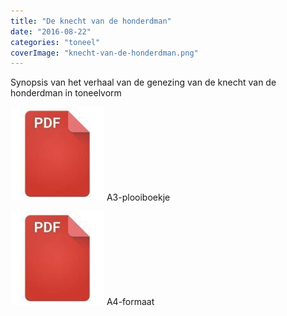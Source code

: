 ```yaml
---
title: "De knecht van de honderdman"
date: "2016-08-22"
categories: "toneel"
coverImage: "knecht-van-de-honderdman.png"
---
```


Synopsis van het verhaal van de genezing van de knecht van de honderdman in toneelvorm

<!--more-->

[![pdf](images/2bdd26a893f94f1d69b5a89ee751a599-150x150.jpg)](https://storage.googleapis.com/geloven-leren/toneel/De%20knecht%20van%20de%20centurio-a3.pdf) A3-plooiboekje

[![pdf](images/2bdd26a893f94f1d69b5a89ee751a599-150x150.jpg)](https://storage.googleapis.com/geloven-leren/toneel/De%20knecht%20van%20de%20centurio.pdf) A4-formaat
